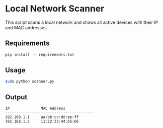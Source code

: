 # Local Network Scanner

This script scans a local network and shows all active devices with their IP and MAC addresses.

## Requirements

```bash
pip install -r requirements.txt
```

## Usage

```bash
sudo python scanner.py
```

## Output

```
IP              MAC Address
----------------------------------------
192.168.1.1     aa:bb:cc:dd:ee:ff
192.168.1.5     11:22:33:44:55:66
```
